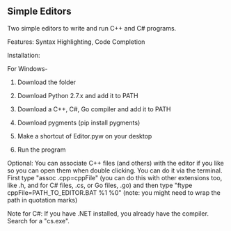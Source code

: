 ## Simple Editors
Two simple editors to write and run C++ and C# programs.

Features: Syntax Highlighting, Code Completion

Installation:

For Windows-

1. Download the folder

2. Download Python 2.7.x and add it to PATH

3. Download a C++, C#, Go compiler and add it to PATH

4. Download pygments (pip install pygments)

5. Make a shortcut of Editor.pyw on your desktop

6. Run the program

Optional: You can associate C++ files (and others) with the editor if you like so you can open them when double clicking. You can do it via the terminal. First type "assoc .cpp=cppFile" (you can do this with other extensions too, like .h, and for C# files, .cs, or Go files, .go) and then type "ftype cppFile=PATH_TO_EDITOR.BAT %1 %0" (note: you might need to wrap the path in quotation marks)

Note for C#: If you have .NET installed, you already have the compiler. Search for a "cs.exe".
